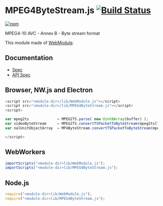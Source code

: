 # MPEG4ByteStream.js [![Build Status](https://travis-ci.org/uupaa/MPEG4ByteStream.js.svg)](https://travis-ci.org/uupaa/MP4ByteStream.js)

[![npm](https://nodei.co/npm/uupaa.mp4bytestream.js.svg?downloads=true&stars=true)](https://nodei.co/npm/uupaa.mp4bytestream.js/)

MPEG4-10 AVC - Annex B - Byte stream format

This module made of [WebModule](https://github.com/uupaa/WebModule).

## Documentation
- [Spec](https://github.com/uupaa/MPEG4ByteStream.js/wiki/)
- [API Spec](https://github.com/uupaa/MPEG4ByteStream.js/wiki/MPEG4ByteStream)

## Browser, NW.js and Electron

```js
<script src="<module-dir>/lib/WebModule.js"></script>
<script src="<module-dir>/lib/MPEG4ByteStream.js"></script>
<script>

var mpeg2ts             = MPEG2TS.parse( new Uint8Array(buffer) );
var videoByteStream     = MPEG2TS.convertTSPacketToByteStream(mpeg2ts["VIDEO_TS_PACKET"]);
var nalUnitObjectArray  = MP4ByteStream.convertTSPacketToByteStream(mpeg2ts["VIDEO_TS_PACKET"]);

</script>
```

## WebWorkers

```js
importScripts("<module-dir>lib/WebModule.js");
importScripts("<module-dir>lib/MPEG4ByteStream.js");

```

## Node.js

```js
require("<module-dir>lib/WebModule.js");
require("<module-dir>lib/MPEG4ByteStream.js");

```

